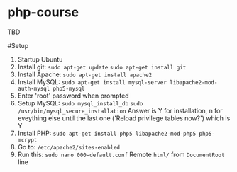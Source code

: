 # php-course
TBD

#Setup

1) Startup Ubuntu
2) Install git: `sudo apt-get update`
                `sudo apt-get install git `
3) Install Apache: `sudo apt-get install apache2`
4) Install MySQL: `sudo apt-get install mysql-server libapache2-mod-auth-mysql php5-mysql`
5) Enter 'root' password when prompted
5) Setup MySQL: `sudo mysql_install_db`
                `sudo /usr/bin/mysql_secure_installation`
                Answer is Y for installation, n for eveything else until the last one ('Reload privilege tables now?') which is Y
6) Install PHP: `sudo apt-get install php5 libapache2-mod-php5 php5-mcrypt`
7) Go to: `/etc/apache2/sites-enabled`
8) Run this: `sudo nano 000-default.conf`
   Remote `html/` from `DocumentRoot` line
